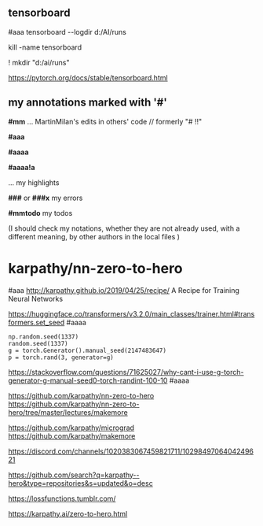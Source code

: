 

##  tensorboard

#aaa
tensorboard --logdir d:/AI/runs 

kill -name tensorboard

! mkdir "d:/ai/runs"

https://pytorch.org/docs/stable/tensorboard.html



## my annotations marked with '#'

**\#mm** ... MartinMilan's edits in others' code     //   formerly "# !!"


**\#aaa**

**\#aaaa** 

**\#aaaa!a**

 ... my highlights

**\###** or **\###x** my errors

**#mmtodo** my todos


(I should check my notations, whether they are not already used, with a different meaning,  by other authors  in  the local files
)









# karpathy/nn-zero-to-hero

#aaa
http://karpathy.github.io/2019/04/25/recipe/
A Recipe for Training Neural Networks

https://huggingface.co/transformers/v3.2.0/main_classes/trainer.html#transformers.set_seed    #aaaa

```
np.random.seed(1337)
random.seed(1337)
g = torch.Generator().manual_seed(2147483647)
p = torch.rand(3, generator=g)

```
https://stackoverflow.com/questions/71625027/why-cant-i-use-g-torch-generator-g-manual-seed0-torch-randint-100-10  #aaaa



https://github.com/karpathy/nn-zero-to-hero
https://github.com/karpathy/nn-zero-to-hero/tree/master/lectures/makemore

https://github.com/karpathy/micrograd
https://github.com/karpathy/makemore


https://discord.com/channels/1020383067459821711/1029849706404249621




https://github.com/search?q=karpathy--hero&type=repositories&s=updated&o=desc







https://lossfunctions.tumblr.com/




https://karpathy.ai/zero-to-hero.html



